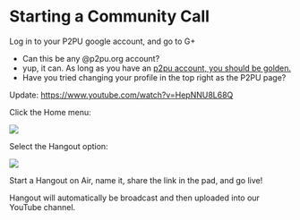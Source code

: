 # Starting a Community Call

Log in to your P2PU google account, and go to G+

*   Can this be any @p2pu.org account?
*   yup, it can. As long as you have an [p2pu account, you should be golden. ](/eb4UaJGKV5P#p2pu-account,-you-should-be-golden.-)
*   Have you tried changing your profile in the top right as the P2PU page?

Update: [](https://www.youtube.com/watch?v=HepNNU8L68Q)https://www.youtube.com/watch?v=HepNNU8L68Q

Click the Home menu:

![](https://hackpad-attachments.s3.amazonaws.com/hackpad.com_siWKeO4pPY7_p.76178_1393341191765_hangout.jpg)

Select the Hangout option:

![](https://hackpad-attachments.s3.amazonaws.com/hackpad.com_siWKeO4pPY7_p.76178_1393341444692_hangout2.jpg)

Start a Hangout on Air, name it, share the link in the pad, and go live!

Hangout will automatically be broadcast and then uploaded into our YouTube channel.
